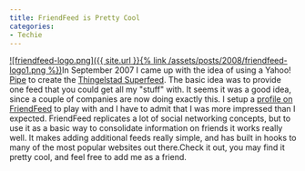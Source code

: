 ```yaml
---
title: FriendFeed is Pretty Cool
categories:
- Techie
---
```


[![friendfeed-logo.png]({{ site.url }}{% link /assets/posts/2008/friendfeed-logo1.png %})](http://friendfeed.com/)In September 2007 I came up with the idea of using a Yahoo! [Pipe](http://pipes.yahoo.com/) to create the [Thingelstad Superfeed](http://thingelstad.com/s/2007/09/thingelstad-superfeed/img). The basic idea was to provide one feed that you could get all my "stuff" with. It seems it was a good idea, since a couple of companies are now doing exactly this. I setup a [profile on FriendFeed](http://friendfeed.com/thingles) to play with and I have to admit that I was more impressed than I expected.
FriendFeed replicates a lot of social networking concepts, but to use it as a basic way to consolidate information on friends it works really well. It makes adding additional feeds really simple, and has built in hooks to many of the most popular websites out there.Check it out, you may find it pretty cool, and feel free to add me as a friend.
